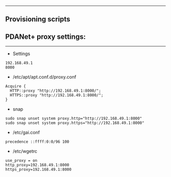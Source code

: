 
------------
Provisioning scripts
------------


## PDANet+ proxy settings:
---------

- Settings
```
192.168.49.1
8000
```

- /etc/apt/apt.conf.d/proxy.conf
```
Acquire {
  HTTP::proxy "http://192.168.49.1:8000/";
  HTTPS::proxy "http://192.168.49.1:8000/";
}
```

- snap
```
sudo snap unset system proxy.http="http://192.168.49.1:8000"
sudo snap unset system proxy.https="http://192.168.49.1:8000"
```

- /etc/gai.conf
```
precedence ::ffff:0:0/96 100
```


- /etc/wgetrc
```
use_proxy = on
http_proxy=192.168.49.1:8000
https_proxy=192.168.49.1:8000
```
